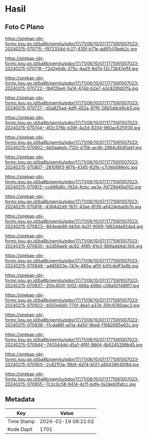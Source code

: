 # Hasil

## Foto C Plano

https://sirekap-obj-formc.kpu.go.id/ba8b/pemilu/pdpr/17/71/06/10/07/1771061007023-20240215-070715--f972334d-fc27-435f-b71e-ad97c01beb2c.jpg

https://sirekap-obj-formc.kpu.go.id/ba8b/pemilu/pdpr/17/71/06/10/07/1771061007023-20240215-070718--72d2e6db-375c-4ad3-8d7d-f2c73847eff4.jpg

https://sirekap-obj-formc.kpu.go.id/ba8b/pemilu/pdpr/17/71/06/10/07/1771061007023-20240215-070722--184f2be4-5a14-474d-b2e7-a3c829fd07fa.jpg

https://sirekap-obj-formc.kpu.go.id/ba8b/pemilu/pdpr/17/71/06/10/07/1771061007023-20240215-070727--d2a825ad-4dff-452a-97f6-28b5ddcb6cb5.jpg

https://sirekap-obj-formc.kpu.go.id/ba8b/pemilu/pdpr/17/71/06/10/07/1771061007023-20240215-070744--4f2c376b-b39f-4a3d-8204-960ac62f0f39.jpg

https://sirekap-obj-formc.kpu.go.id/ba8b/pemilu/pdpr/17/71/06/10/07/1771061007023-20240215-070802--bb0aabeb-7120-470b-ac4b-2984c6b95def.jpg

https://sirekap-obj-formc.kpu.go.id/ba8b/pemilu/pdpr/17/71/06/10/07/1771061007023-20240215-070807--2810f8f3-8f7b-4345-829c-c7cfeb586e1c.jpg

https://sirekap-obj-formc.kpu.go.id/ba8b/pemilu/pdpr/17/71/06/10/07/1771061007023-20240215-070813--ccb96d6c-f92d-4cbc-ae3a-7d729d49a052.jpg

https://sirekap-obj-formc.kpu.go.id/ba8b/pemilu/pdpr/17/71/06/10/07/1771061007023-20240215-070818--4394d2d9-1831-43ae-8f39-a6424eba0b7b.jpg

https://sirekap-obj-formc.kpu.go.id/ba8b/pemilu/pdpr/17/71/06/10/07/1771061007023-20240215-070823--864eeb66-bb5d-4a31-9069-1d62dda92da4.jpg

https://sirekap-obj-formc.kpu.go.id/ba8b/pemilu/pdpr/17/71/06/10/07/1771061007023-20240215-070830--b2d56ae9-dc82-4f85-81e3-969add4dc3b5.jpg

https://sirekap-obj-formc.kpu.go.id/ba8b/pemilu/pdpr/17/71/06/10/07/1771061007023-20240215-070848--a485923e-747e-485e-af0f-b01c4eff3a9b.jpg

https://sirekap-obj-formc.kpu.go.id/ba8b/pemilu/pdpr/17/71/06/10/07/1771061007023-20240215-070837--2f0c450f-1002-489a-b98d-c09a501489f7.jpg

https://sirekap-obj-formc.kpu.go.id/ba8b/pemilu/pdpr/17/71/06/10/07/1771061007023-20240215-070923--b503e6d0-770f-4be1-a37d-35fc9785dac3.jpg

https://sirekap-obj-formc.kpu.go.id/ba8b/pemilu/pdpr/17/71/06/10/07/1771061007023-20240215-070938--11cda86f-a01a-4a50-9be6-f1682685e62c.jpg

https://sirekap-obj-formc.kpu.go.id/ba8b/pemilu/pdpr/17/71/06/10/07/1771061007023-20240215-070944--740344dd-d5a1-4f0f-9864-4b5245299b45.jpg

https://sirekap-obj-formc.kpu.go.id/ba8b/pemilu/pdpr/17/71/06/10/07/1771061007023-20240215-070950--2c821f3a-19b9-4d74-bf21-a56439045f84.jpg

https://sirekap-obj-formc.kpu.go.id/ba8b/pemilu/pdpr/17/71/06/10/07/1771061007023-20240215-070955--7c2c0c58-9414-4cf1-bdfe-fa2deb0fafcc.jpg


## Metadata

| Key        | Value               |
| ---------- | ------------------- |
| Time Stamp | 2024-02-19 06:21:02 |
| Kode Dapil | 1701                |



